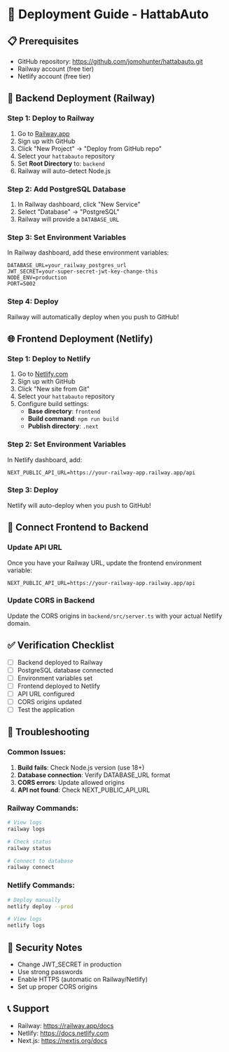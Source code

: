 # 🚀 Deployment Guide - HattabAuto

## 📋 Prerequisites
- GitHub repository: https://github.com/jomohunter/hattabauto.git
- Railway account (free tier)
- Netlify account (free tier)

## 🔧 Backend Deployment (Railway)

### Step 1: Deploy to Railway
1. Go to [Railway.app](https://railway.app)
2. Sign up with GitHub
3. Click "New Project" → "Deploy from GitHub repo"
4. Select your `hattabauto` repository
5. Set **Root Directory** to: `backend`
6. Railway will auto-detect Node.js

### Step 2: Add PostgreSQL Database
1. In Railway dashboard, click "New Service"
2. Select "Database" → "PostgreSQL"
3. Railway will provide a `DATABASE_URL`

### Step 3: Set Environment Variables
In Railway dashboard, add these environment variables:
```env
DATABASE_URL=your_railway_postgres_url
JWT_SECRET=your-super-secret-jwt-key-change-this
NODE_ENV=production
PORT=5002
```

### Step 4: Deploy
Railway will automatically deploy when you push to GitHub!

## 🌐 Frontend Deployment (Netlify)

### Step 1: Deploy to Netlify
1. Go to [Netlify.com](https://netlify.com)
2. Sign up with GitHub
3. Click "New site from Git"
4. Select your `hattabauto` repository
5. Configure build settings:
   - **Base directory**: `frontend`
   - **Build command**: `npm run build`
   - **Publish directory**: `.next`

### Step 2: Set Environment Variables
In Netlify dashboard, add:
```env
NEXT_PUBLIC_API_URL=https://your-railway-app.railway.app/api
```

### Step 3: Deploy
Netlify will auto-deploy when you push to GitHub!

## 🔗 Connect Frontend to Backend

### Update API URL
Once you have your Railway URL, update the frontend environment variable:
```env
NEXT_PUBLIC_API_URL=https://your-railway-app.railway.app/api
```

### Update CORS in Backend
Update the CORS origins in `backend/src/server.ts` with your actual Netlify domain.

## ✅ Verification Checklist

- [ ] Backend deployed to Railway
- [ ] PostgreSQL database connected
- [ ] Environment variables set
- [ ] Frontend deployed to Netlify
- [ ] API URL configured
- [ ] CORS origins updated
- [ ] Test the application

## 🐛 Troubleshooting

### Common Issues:
1. **Build fails**: Check Node.js version (use 18+)
2. **Database connection**: Verify DATABASE_URL format
3. **CORS errors**: Update allowed origins
4. **API not found**: Check NEXT_PUBLIC_API_URL

### Railway Commands:
```bash
# View logs
railway logs

# Check status
railway status

# Connect to database
railway connect
```

### Netlify Commands:
```bash
# Deploy manually
netlify deploy --prod

# View logs
netlify logs
```

## 🔐 Security Notes
- Change JWT_SECRET in production
- Use strong passwords
- Enable HTTPS (automatic on Railway/Netlify)
- Set up proper CORS origins

## 📞 Support
- Railway: https://railway.app/docs
- Netlify: https://docs.netlify.com
- Next.js: https://nextjs.org/docs 